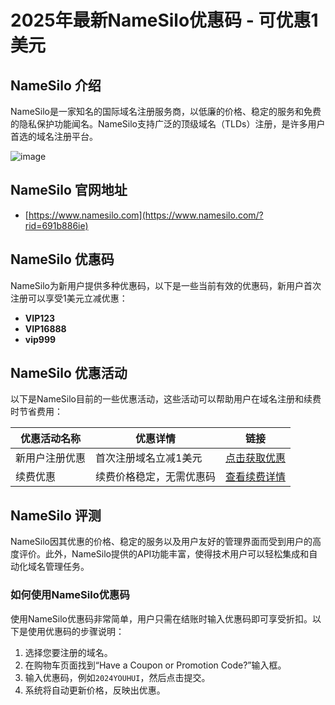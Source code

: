 # 2025年最新NameSilo优惠码 - 可优惠1美元

## NameSilo 介绍
NameSilo是一家知名的国际域名注册服务商，以低廉的价格、稳定的服务和免费的隐私保护功能闻名。NameSilo支持广泛的顶级域名（TLDs）注册，是许多用户首选的域名注册平台。

![image](https://github.com/perryflanery774/NameSilo/assets/167602998/522e4d22-b6ba-4200-9444-77be7b7b8a9f)

## NameSilo 官网地址
- [https://www.namesilo.com](https://www.namesilo.com/?rid=691b886ie)

## NameSilo 优惠码
NameSilo为新用户提供多种优惠码，以下是一些当前有效的优惠码，新用户首次注册可以享受1美元立减优惠：
- **VIP123**
- **VIP16888**
- **vip999**


## NameSilo 优惠活动
以下是NameSilo目前的一些优惠活动，这些活动可以帮助用户在域名注册和续费时节省费用：

| 优惠活动名称       | 优惠详情                  | 链接                                       |
|-----------------|-------------------------|------------------------------------------|
| 新用户注册优惠      | 首次注册域名立减1美元          | [点击获取优惠](https://www.namesilo.com/?rid=691b886ie) |
| 续费优惠          | 续费价格稳定，无需优惠码         | [查看续费详情](https://www.namesilo.com/?rid=691b886ie) |

## NameSilo 评测
NameSilo因其优惠的价格、稳定的服务以及用户友好的管理界面而受到用户的高度评价。此外，NameSilo提供的API功能丰富，使得技术用户可以轻松集成和自动化域名管理任务。

### 如何使用NameSilo优惠码
使用NameSilo优惠码非常简单，用户只需在结账时输入优惠码即可享受折扣。以下是使用优惠码的步骤说明：
1. 选择您要注册的域名。
2. 在购物车页面找到“Have a Coupon or Promotion Code?”输入框。
3. 输入优惠码，例如`2024YOUHUI`，然后点击提交。
4. 系统将自动更新价格，反映出优惠。
